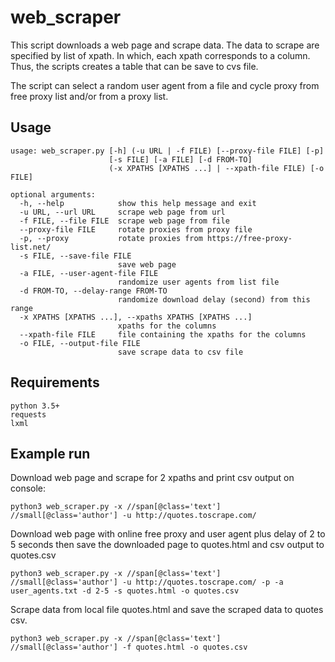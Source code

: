 # web_scraper

This script downloads a web page and scrape data. The data to scrape are specified by list of xpath. In which, each xpath corresponds
to a column. Thus, the scripts creates a table that can be save to cvs file.

The script can select a random user agent from a file and cycle proxy from free proxy list and/or from a proxy list.

## Usage

```
usage: web_scraper.py [-h] (-u URL | -f FILE) [--proxy-file FILE] [-p]
                      [-s FILE] [-a FILE] [-d FROM-TO]
                      (-x XPATHS [XPATHS ...] | --xpath-file FILE) [-o FILE]

optional arguments:
  -h, --help            show this help message and exit
  -u URL, --url URL     scrape web page from url
  -f FILE, --file FILE  scrape web page from file
  --proxy-file FILE     rotate proxies from proxy file
  -p, --proxy           rotate proxies from https://free-proxy-list.net/
  -s FILE, --save-file FILE
                        save web page
  -a FILE, --user-agent-file FILE
                        randomize user agents from list file
  -d FROM-TO, --delay-range FROM-TO
                        randomize download delay (second) from this range
  -x XPATHS [XPATHS ...], --xpaths XPATHS [XPATHS ...]
                        xpaths for the columns
  --xpath-file FILE     file containing the xpaths for the columns
  -o FILE, --output-file FILE
                        save scrape data to csv file
```
             
## Requirements

    python 3.5+
    requests
    lxml

## Example run

Download web page and scrape for 2 xpaths and print csv output on console:
```
python3 web_scraper.py -x //span[@class='text'] //small[@class='author'] -u http://quotes.toscrape.com/
```

Download web page with online free proxy and user agent plus delay of 2 to 5 seconds then save the downloaded page to quotes.html and csv output to quotes.csv 
```
python3 web_scraper.py -x //span[@class='text'] //small[@class='author'] -u http://quotes.toscrape.com/ -p -a user_agents.txt -d 2-5 -s quotes.html -o quotes.csv
```

Scrape data from local file quotes.html and save the scraped data to quotes csv.
```
python3 web_scraper.py -x //span[@class='text'] //small[@class='author'] -f quotes.html -o quotes.csv
```
